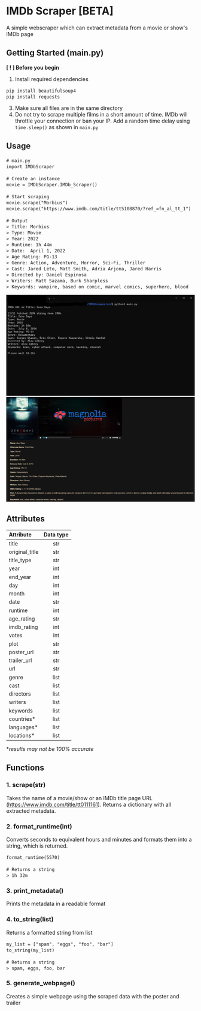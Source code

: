 # IMDb Scraper [BETA]
A simple webscraper which can extract metadata from a movie or show's IMDb page

## Getting Started (main.py)
**[ ! ] Before you begin**
1. Install required dependencies
```
pip install beautifulsoup4
pip install requests
```

3. Make sure all files are in the same directory 
4. Do not try to scrape multiple films in a short amount of time. IMDb will throttle your connection or ban your IP. Add a random time delay using `time.sleep()` as shown in `main.py`

## Usage
```
# main.py
import IMDbScraper

# Create an instance 
movie = IMDbScraper.IMDb_Scraper()

# Start scraping
movie.scrape("Morbius")
movie.scrape("https://www.imdb.com/title/tt5108870/?ref_=fn_al_tt_1")

# Output
> Title: Morbius
> Type: Movie
> Year: 2022
> Runtime: 1h 44m
> Date:  April 1, 2022
> Age Rating: PG-13
> Genre: Action, Adventure, Horror, Sci-Fi, Thriller
> Cast: Jared Leto, Matt Smith, Adria Arjona, Jared Harris
> Directed by: Daniel Espinosa
> Writers: Matt Sazama, Burk Sharpless
> Keywords: vampire, based on comic, marvel comics, superhero, blood
```

![Command Line Interface](/assets/console.jpg "Terminal")
![Generated Webpage](/assets/webpage.PNG "Webpage")
## Attributes

|  **Attribute** |**Data type**|
|:-------------- |:-----------:|
| title          | str         |
| original_title | str         |
| title_type     | str         |
| year           | int         |
| end_year       | int         |
| day            | int         |
| month          | int         |
| date           | str         |
| runtime        | int         |
| age_rating     | str         |
| imdb_rating    | int         |
| votes          | int         |
| plot           | str         |
| poster_url     | str         |
| trailer_url    | str         |
| url            | str         |
| genre          | list        |
| cast           | list        |
| directors      | list        |
| writers        | list        |
| keywords       | list        |
| countries*     | list        |
| languages*     | list        |
| locations*     | list        |

**results may not be 100% accurate*
## Functions

### 1. scrape(str)
Takes the name of a movie/show or an IMDb title page URL (https://www.imdb.com/title/tt0111161). Returns a dictionary with all extracted metadata.

### 2. format_runtime(int)
Converts seconds to equivalent hours and minutes and formats them into a string, which is returned.
```
format_runtime(5570)

# Returns a string
> 1h 32m
```

### 3. print_metadata()
Prints the metadata in a readable format

### 4. to_string(list)
Returns a formatted string from list
```
my_list = ["spam", "eggs", "foo", "bar"]
to_string(my_list)

# Returns a string
> spam, eggs, foo, bar
```

### 5. generate_webpage() 
Creates a simple webpage using the scraped data with the poster and trailer
